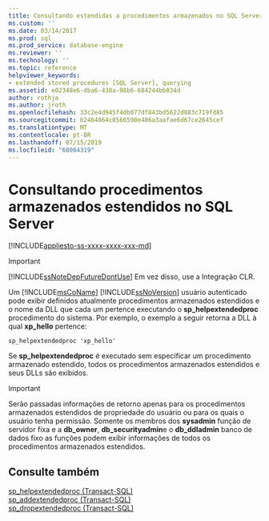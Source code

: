 ```yaml
---
title: Consultando estendidas a procedimentos armazenados no SQL Server | Microsoft Docs
ms.custom: ''
ms.date: 03/14/2017
ms.prod: sql
ms.prod_service: database-engine
ms.reviewer: ''
ms.technology: ''
ms.topic: reference
helpviewer_keywords:
- extended stored procedures [SQL Server], querying
ms.assetid: e02348e6-dba6-438a-98b6-684244bb034d
author: rothja
ms.author: jroth
ms.openlocfilehash: 33c2e4d945f4db077df843bd5622d883c719fd85
ms.sourcegitcommit: b2464064c0566590e486a3aafae6d67ce2645cef
ms.translationtype: MT
ms.contentlocale: pt-BR
ms.lasthandoff: 07/15/2019
ms.locfileid: "68064319"
---
```

# <a name="querying-extended-stored-procedures-installed-in-sql-server"></a>Consultando procedimentos armazenados estendidos no SQL Server
[!INCLUDE[appliesto-ss-xxxx-xxxx-xxx-md](../../includes/appliesto-ss-xxxx-xxxx-xxx-md.md)]
    
> [!IMPORTANT]  
>  [!INCLUDE[ssNoteDepFutureDontUse](../../includes/ssnotedepfuturedontuse-md.md)] Em vez disso, use a Integração CLR.  
  
 Um [!INCLUDE[msCoName](../../includes/msconame-md.md)] [!INCLUDE[ssNoVersion](../../includes/ssnoversion-md.md)] usuário autenticado pode exibir definidos atualmente procedimentos armazenados estendidos e o nome da DLL que cada um pertence executando o **sp_helpextendedproc** procedimento do sistema. Por exemplo, o exemplo a seguir retorna a DLL à qual **xp_hello** pertence:  
  
```  
sp_helpextendedproc 'xp_hello'  
```  
  
 Se **sp_helpextendedproc** é executado sem especificar um procedimento armazenado estendido, todos os procedimentos armazenados estendidos e seus DLLs são exibidos.  
  
> [!IMPORTANT]  
>  Serão passadas informações de retorno apenas para os procedimentos armazenados estendidos de propriedade do usuário ou para os quais o usuário tenha permissão. Somente os membros dos **sysadmin** função de servidor fixa e a **db_owner**, **db_securityadmin**e o **db_ddladmin** banco de dados fixo as funções podem exibir informações de todos os procedimentos armazenados estendidos.  
  
## <a name="see-also"></a>Consulte também  
 [sp_helpextendedproc &#40;Transact-SQL&#41;](../../relational-databases/system-stored-procedures/sp-helpextendedproc-transact-sql.md)   
 [sp_addextendedproc &#40;Transact-SQL&#41;](../../relational-databases/system-stored-procedures/sp-addextendedproc-transact-sql.md)   
 [sp_dropextendedproc &#40;Transact-SQL&#41;](../../relational-databases/system-stored-procedures/sp-dropextendedproc-transact-sql.md)  
  
  
